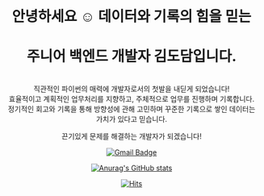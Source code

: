 <div align=center>

# 안녕하세요 ☺️ 데이터와 기록의 힘을 믿는
# 주니어 백엔드 개발자 김도담입니다. 
<br>
직관적인 파이썬의 매력에 개발자로서의 첫발을 내딛게 되었습니다!
	<br>
효율적이고 계획적인 업무처리를 지향하고, 주체적으로 업무를 진행하며 기록합니다.
<br>
정기적인 회고와 기록을 통해 방향성에 관해 고민하며 꾸준한 기록으로 쌓인 데이터는 가치가 있다고 믿습니다.

  
끈기있게 문제를 해결하는 개발자가 되겠습니다!
  
  
 [![Gmail Badge](https://img.shields.io/badge/Gmail-d14836?style=flat-square&logo=Gmail&logoColor=white&link=mailto:dev.dodam@gmail.com)](mailto:dev.dodam@gmail.com)
	





  

[![Anurag's GitHub stats](https://github-readme-stats.vercel.app/api?username=damdream&theme=vue&show_icons=true)
](https://github.com/anuraghazra/github-readme-stats)


[![Hits](https://hits.seeyoufarm.com/api/count/incr/badge.svg?url=https%3A%2F%2Fgithub.com%2Fdamdream&count_bg=%23F1D7E5&title_bg=%23686363&icon=&icon_color=%23E7E7E7&title=hits&edge_flat=false)](https://hits.seeyoufarm.com)

</div>
<!--
**damdream/damdream** is a ✨ _special_ ✨ repository because its `README.md` (this file) appears on your GitHub profile.

Here are some ideas to get you started:


sdfsdfsfs
- 🔭 I’m currently working on ...
- 🌱 I’m currently learning ...
- 👯 I’m looking to collaborate on ...
- 🤔 I’m looking for help with ...
- 💬 Ask me about ...
- 📫 How to reach me: ...
- 😄 Pronouns: ...
- ⚡ Fun fact: ...
-->

